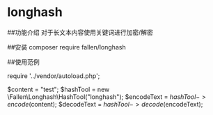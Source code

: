 # longhash

##功能介绍
对于长文本内容使用关键词进行加密/解密

##安装
composer require fallen/longhash

##使用范例

require '../vendor/autoload.php';

$content = "test";
$hashTool = new \Fallen\Longhash\HashTool("longhash");
$encodeText = $hashTool->encode($content);
$decodeText = $hashTool->decode($encodeText);